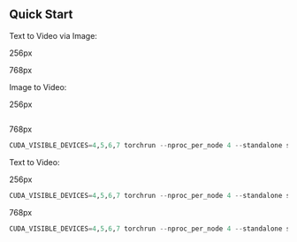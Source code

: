 ## Quick Start

Text to Video via Image:

256px

768px

Image to Video:

256px

```python
```

768px

```python
CUDA_VISIBLE_DEVICES=4,5,6,7 torchrun --nproc_per_node 4 --standalone scripts/diffusion/inference.py configs/diffusion/inference/768px.py --ckpt-path /mnt/jfs-hdd/sora/release/vo2_1_768px_i2v.pt --save-dir samples/debug_03_04/t2v --prompt "raining, sea"
```

Text to Video:

256px

```python
CUDA_VISIBLE_DEVICES=4,5,6,7 torchrun --nproc_per_node 4 --standalone scripts/diffusion/inference.py configs/diffusion/inference/256px.py --ckpt-path /mnt/jfs-hdd/sora/release/vo2_1_768px_i2v.pt --save-dir samples/debug_03_03/t2v --prompt "raining, sea"
```

768px


```python
CUDA_VISIBLE_DEVICES=4,5,6,7 torchrun --nproc_per_node 4 --standalone scripts/diffusion/inference.py configs/diffusion/inference/768px.py --ckpt-path /mnt/jfs-hdd/sora/release/vo2_1_768px_i2v.pt --save-dir samples/debug_03_03/t2v --prompt "raining, sea"
```
